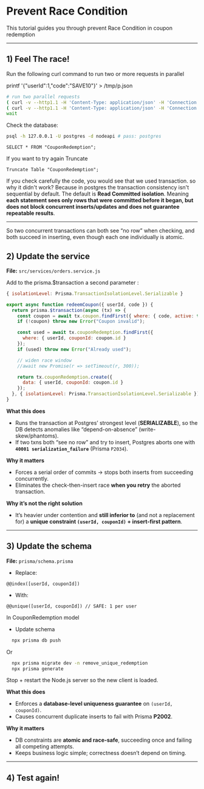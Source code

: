 # Prevent Race Condition 

This tutorial guides you through prevent Race Condition in coupon redemption

---

## 1) Feel The race!

Run the following curl command to run two or more requests in parallel

printf '{"userId":1,"code":"SAVE10"}' > /tmp/p.json

```bash
# run two parallel requests
( curl -v --http1.1 -H 'Content-Type: application/json' -H 'Connection: close' -d @/tmp/p.json http://localhost:3000/api/v1/orders/redeem-coupon & )
( curl -v --http1.1 -H 'Content-Type: application/json' -H 'Connection: close' -d @/tmp/p.json http://localhost:3000/api/v1/orders/redeem-coupon & )
wait
```

Check the database:
```bash
psql -h 127.0.0.1 -U postgres -d nodeapi # pass: postgres

```


```plsql
SELECT * FROM "CouponRedemption";
```

If you want to try again Truncate

```plsql
Truncate Table "CouponRedemption";

```

If you check carefully the code, you would see that we used transaction. so why it didn't work?
Because in postgres the transaction consistency isn't sequential by default.
The default is **Read Committed isolation**. Meaning **each statement sees only rows that were committed before it began, but does not block concurrent inserts/updates and does not guarantee repeatable results**.

---

So two concurrent transactions can both see “no row” when checking, and both succeed in inserting, even though each one individually is atomic.




## 2) Update the service 


**File:** `src/services/orders.service.js`

Add to the prisma.$transaction a second parameter :

```js
{ isolationLevel: Prisma.TransactionIsolationLevel.Serializable }
```

```js
export async function redeemCoupon({ userId, code }) {
  return prisma.$transaction(async (tx) => {
    const coupon = await tx.coupon.findFirst({ where: { code, active: true } });
    if (!coupon) throw new Error("Coupon invalid");

    const used = await tx.couponRedemption.findFirst({
      where: { userId, couponId: coupon.id }
    });
    if (used) throw new Error("Already used");

    // widen race window
    //await new Promise(r => setTimeout(r, 300));

    return tx.couponRedemption.create({
      data: { userId, couponId: coupon.id }
    });
  }, { isolationLevel: Prisma.TransactionIsolationLevel.Serializable });
}
````

**What this does**

* Runs the transaction at Postgres’ strongest level (**SERIALIZABLE**), so the DB detects anomalies like “depend-on-absence” (write-skew/phantoms).
* If two txns both “see no row” and try to insert, Postgres aborts one with **`40001 serialization_failure`** (Prisma `P2034`).

**Why it matters**

* Forces a serial order of commits → stops both inserts from succeeding concurrently.
* Eliminates the check-then-insert race **when you retry** the aborted transaction.

**Why it’s not the right solution**

* It’s heavier under contention and **still inferior to** (and not a replacement for) a **unique constraint `(userId, couponId)` + insert-first pattern**.

---

## 3) Update the schema

**File:** `prisma/schema.prisma`


* Replace:
```plsql
@@index([userId, couponId])
```

* With:
```plsql
@@unique([userId, couponId]) // SAFE: 1 per user
```
  In CouponRedemption model

* Update schema

```bash
  npx prisma db push
```
Or

```bash
  npx prisma migrate dev -n remove_unique_redemption  
  npx prisma generate
```

  Stop + restart the Node.js server so the new client is loaded.




**What this does**

* Enforces a **database-level uniqueness guarantee** on `(userId, couponId)`.
* Causes concurrent duplicate inserts to fail with Prisma **P2002**.

**Why it matters**

* DB constraints are **atomic and race-safe**, succeeding once and failing all competing attempts.
* Keeps business logic simple; correctness doesn’t depend on timing.



--------------------------------------
## 4) Test again!


